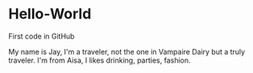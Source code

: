 # Hello-World
First code in GitHub

My name is Jay, I'm a traveler, not the one in Vampaire Dairy but a truly traveler. I'm from Aisa, I likes drinking, parties, fashion. 
